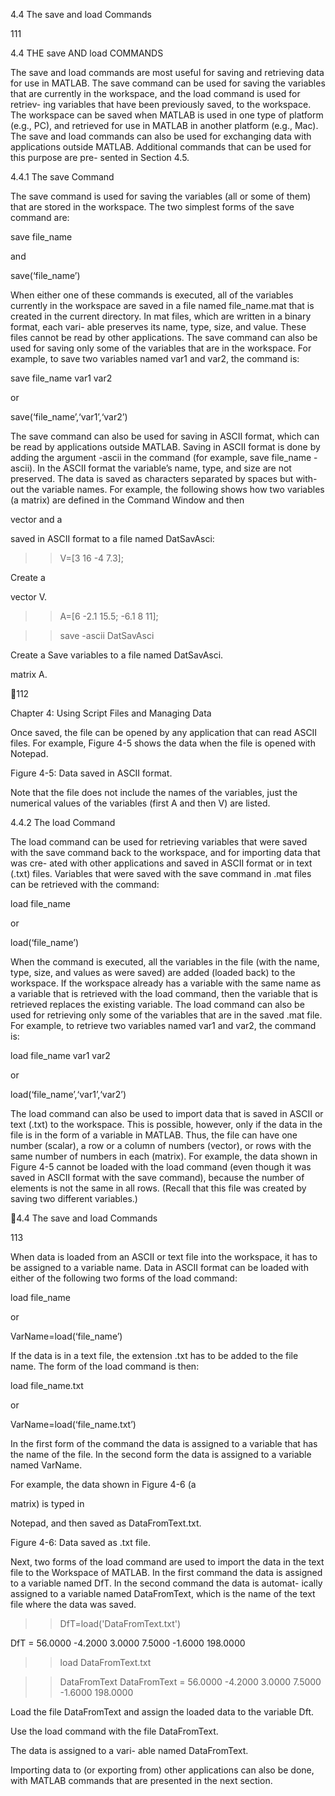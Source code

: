 4.4  The save and load Commands

111

4.4 THE save AND load COMMANDS

The save and load commands are most useful for saving and retrieving data
for use in MATLAB. The save command can be used for saving the variables
that are currently in the workspace, and the load command is used for retriev-
ing variables that have been previously saved, to the workspace. The workspace
can  be  saved  when  MATLAB  is  used  in  one  type  of  platform  (e.g.,  PC),  and
retrieved for use in MATLAB in another platform (e.g., Mac). The save and
load commands can also be used for exchanging data with applications outside
MATLAB.  Additional  commands  that  can  be  used  for  this  purpose  are  pre-
sented in Section 4.5.

4.4.1 The save Command

The save command is used for saving the variables (all or some of them) that
are stored in the workspace. The two simplest forms of the save command are:

save file_name

and

save(‘file_name’)

When either one of these commands is executed, all of the variables currently in
the workspace are saved in a file named file_name.mat that is created in the
current directory. In mat files, which are written in a binary format, each vari-
able preserves its name, type, size, and value. These files cannot be read by other
applications. The save command can also be used for saving only some of the
variables that are in the workspace. For example, to save two variables named
var1 and var2, the command is:

save file_name var1 var2

or

save(‘file_name’,‘var1’,‘var2’)

The  save  command  can  also  be  used  for  saving  in  ASCII  format,  which
can be read by applications outside MATLAB. Saving in ASCII format is done
by  adding  the  argument  -ascii  in  the  command  (for  example,  save
file_name -ascii). In the ASCII format the variable’s name, type, and size
are not preserved. The data is saved as characters separated by spaces but with-
out the variable names. For example, the following shows how two variables (a
 matrix) are defined in the Command Window and then

 vector and a

saved in ASCII format to a file named DatSavAsci:

>> V=[3 16 -4 7.3];

Create a

 vector V.

>> A=[6 -2.1 15.5; -6.1 8 11];

>> save -ascii DatSavAsci

Create a
Save variables to a file named DatSavAsci.

 matrix A.

112

Chapter 4: Using Script Files and Managing Data

Once saved, the file can be opened by any application that can read ASCII files.
For example, Figure 4-5 shows the data when the file is opened with Notepad.

Figure 4-5: Data saved in ASCII format.

Note that the file does not include the names of the variables, just the numerical
values of the variables (first A and then V) are listed.

4.4.2 The load Command

The load command can be used for retrieving variables that were saved with
the save command back to the workspace, and for importing data that was cre-
ated  with  other  applications  and  saved  in  ASCII  format  or  in  text  (.txt)  files.
Variables that were saved with the save command in .mat files can be retrieved
with the command:

load file_name

or

load(‘file_name’)

When the command is executed, all the variables in the file (with the name, type,
size, and values as were saved) are added (loaded back) to the workspace. If the
workspace  already  has  a  variable  with  the  same  name  as  a  variable  that  is
retrieved  with  the  load command, then the  variable  that  is  retrieved  replaces
the existing variable. The load command can also be used for retrieving only
some of the variables that are in the saved .mat file. For example, to retrieve two
variables named var1 and var2, the command is:

load file_name var1 var2

or

load(‘file_name’,‘var1’,‘var2’)

The load command can also be used to import data that is saved in ASCII
or text (.txt) to the workspace. This is possible, however, only if the data in the
file is in the form of a variable in MATLAB. Thus, the file can have one number
(scalar), a row or a column of numbers (vector), or rows with the same number
of numbers in each (matrix). For example, the data shown in Figure 4-5 cannot
be loaded with the load command (even though it was saved in ASCII format
with the save command), because the number of elements is not the same in all
rows. (Recall that this file was created by saving two different variables.)

4.4  The save and load Commands

113

When data is loaded from an ASCII or text file into the workspace, it has to
be assigned to a variable name. Data in ASCII format can be loaded with either
of the following two forms of the load command:

load file_name

or

VarName=load(‘file_name’)

If the data is in a text file, the extension .txt has to be added to the file name. The
form of the load command is then:

load file_name.txt

or

VarName=load(‘file_name.txt’)

In the first form of the command the data is assigned to a variable that has the
name  of  the  file.  In  the  second  form  the  data  is  assigned  to  a  variable  named
VarName.

For  example,  the  data  shown  in  Figure  4-6  (a

  matrix)  is  typed  in

Notepad, and then saved as DataFromText.txt.

Figure 4-6: Data saved as .txt file.

Next, two forms of the load command are used to import the data in the
text  file  to  the  Workspace  of  MATLAB.  In  the  first  command  the  data  is
assigned to a variable named DfT. In the second command the data is automat-
ically assigned to a variable named DataFromText, which is the name of the
text file where the data was saved.

>> DfT=load('DataFromText.txt')

DfT =
   56.0000   -4.2000
    3.0000    7.5000
   -1.6000  198.0000

>> load DataFromText.txt

>> DataFromText
DataFromText =
   56.0000   -4.2000
    3.0000    7.5000
   -1.6000  198.0000

Load the file
DataFromText and
assign the loaded data to
the variable Dft.

Use the load command with
the file DataFromText.

The data is assigned to a vari-
able named DataFromText.

Importing data to (or exporting from) other applications can also be done, with
MATLAB commands that are presented in the next section.

